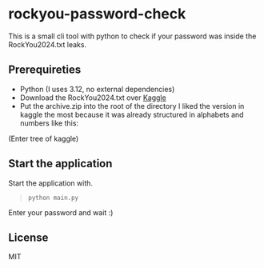 # rockyou-password-check

This is a small cli tool with python to check if your password was inside the RockYou2024.txt leaks.

## Prerequireties
- Python (I uses 3.12, no external dependencies)
- Download the RockYou2024.txt over [Kaggle](https://www.kaggle.com/datasets/bwandowando/common-password-list-rockyou2024-txt)
- Put the archive.zip into the root of the directory
I liked the version in kaggle the most because it was already structured in alphabets and numbers like this:

(Enter tree of kaggle)

## Start the application

Start the application with.
> ```python main.py```

Enter your password and wait :)

## License

MIT